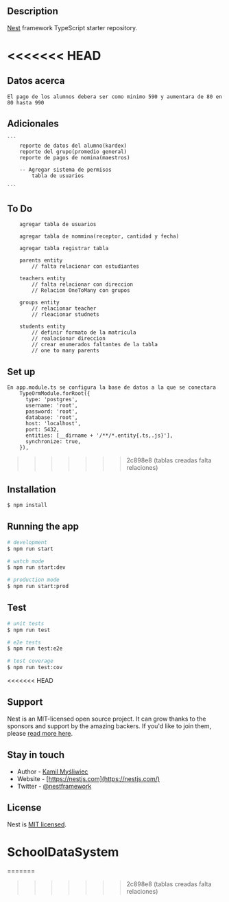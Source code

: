 ## Description

[Nest](https://github.com/nestjs/nest) framework TypeScript starter repository.

<<<<<<< HEAD
=======
## Datos acerca

    El pago de los alumnos debera ser como minimo 590 y aumentara de 80 en 80 hasta 990

## Adicionales

    ```
        reporte de datos del alumno(kardex)
        reporte del grupo(promedio general)
        reporte de pagos de nomina(maestros)

        -- Agregar sistema de permisos
            tabla de usuarios

    ```

## To Do

```
    agregar tabla de usuarios

    agregar tabla de nommina(receptor, cantidad y fecha)

    agregar tabla registrar tabla

    parents entity
        // falta relacionar con estudiantes

    teachers entity
        // falta relacionar con direccion
        // Relacion OneToMany con grupos

    groups entity
        // relacionar teacher
        // rleacionar studnets

    students entity
        // definir formato de la matricula
        // realacionar direccion
        // crear enumerados faltantes de la tabla
        // one to many parents
```

## Set up

```
En app.module.ts se configura la base de datos a la que se conectara
    TypeOrmModule.forRoot({
      type: 'postgres',
      username: 'root',
      password: 'root',
      database: 'root',
      host: 'localhost',
      port: 5432,
      entities: [__dirname + '/**/*.entity{.ts,.js}'],
      synchronize: true,
    }),
```

>>>>>>> 2c898e8 (tablas creadas falta relaciones)
## Installation

```bash
$ npm install
```

## Running the app

```bash
# development
$ npm run start

# watch mode
$ npm run start:dev

# production mode
$ npm run start:prod
```

## Test

```bash
# unit tests
$ npm run test

# e2e tests
$ npm run test:e2e

# test coverage
$ npm run test:cov
```
<<<<<<< HEAD

## Support

Nest is an MIT-licensed open source project. It can grow thanks to the sponsors and support by the amazing backers. If you'd like to join them, please [read more here](https://docs.nestjs.com/support).

## Stay in touch

- Author - [Kamil Myśliwiec](https://kamilmysliwiec.com)
- Website - [https://nestjs.com](https://nestjs.com/)
- Twitter - [@nestframework](https://twitter.com/nestframework)

## License

Nest is [MIT licensed](LICENSE).

# SchoolDataSystem
=======
>>>>>>> 2c898e8 (tablas creadas falta relaciones)
